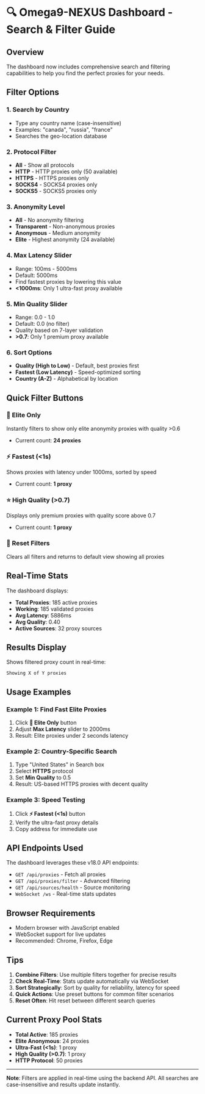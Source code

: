 # 🔍 Omega9-NEXUS Dashboard - Search & Filter Guide

## Overview
The dashboard now includes comprehensive search and filtering capabilities to help you find the perfect proxies for your needs.

## Filter Options

### 1. **Search by Country**
- Type any country name (case-insensitive)
- Examples: "canada", "russia", "france"
- Searches the geo-location database

### 2. **Protocol Filter**
- **All** - Show all protocols
- **HTTP** - HTTP proxies only (50 available)
- **HTTPS** - HTTPS proxies only
- **SOCKS4** - SOCKS4 proxies only
- **SOCKS5** - SOCKS5 proxies only

### 3. **Anonymity Level**
- **All** - No anonymity filtering
- **Transparent** - Non-anonymous proxies
- **Anonymous** - Medium anonymity
- **Elite** - Highest anonymity (24 available)

### 4. **Max Latency Slider**
- Range: 100ms - 5000ms
- Default: 5000ms
- Find fastest proxies by lowering this value
- **<1000ms**: Only 1 ultra-fast proxy available

### 5. **Min Quality Slider**
- Range: 0.0 - 1.0
- Default: 0.0 (no filter)
- Quality based on 7-layer validation
- **>0.7**: Only 1 premium proxy available

### 6. **Sort Options**
- **Quality (High to Low)** - Default, best proxies first
- **Fastest (Low Latency)** - Speed-optimized sorting
- **Country (A-Z)** - Alphabetical by location

## Quick Filter Buttons

### 👑 Elite Only
Instantly filters to show only elite anonymity proxies with quality >0.6
- Current count: **24 proxies**

### ⚡ Fastest (<1s)
Shows proxies with latency under 1000ms, sorted by speed
- Current count: **1 proxy**

### ⭐ High Quality (>0.7)
Displays only premium proxies with quality score above 0.7
- Current count: **1 proxy**

### 🔄 Reset Filters
Clears all filters and returns to default view showing all proxies

## Real-Time Stats

The dashboard displays:
- **Total Proxies**: 185 active proxies
- **Working**: 185 validated proxies
- **Avg Latency**: 5886ms
- **Avg Quality**: 0.40
- **Active Sources**: 32 proxy sources

## Results Display

Shows filtered proxy count in real-time:
```
Showing X of Y proxies
```

## Usage Examples

### Example 1: Find Fast Elite Proxies
1. Click **👑 Elite Only** button
2. Adjust **Max Latency** slider to 2000ms
3. Result: Elite proxies under 2 seconds latency

### Example 2: Country-Specific Search
1. Type "United States" in Search box
2. Select **HTTPS** protocol
3. Set **Min Quality** to 0.5
4. Result: US-based HTTPS proxies with decent quality

### Example 3: Speed Testing
1. Click **⚡ Fastest (<1s)** button
2. Verify the ultra-fast proxy details
3. Copy address for immediate use

## API Endpoints Used

The dashboard leverages these v18.0 API endpoints:

- `GET /api/proxies` - Fetch all proxies
- `GET /api/proxies/filter` - Advanced filtering
- `GET /api/sources/health` - Source monitoring
- `WebSocket /ws` - Real-time stats updates

## Browser Requirements

- Modern browser with JavaScript enabled
- WebSocket support for live updates
- Recommended: Chrome, Firefox, Edge

## Tips

1. **Combine Filters**: Use multiple filters together for precise results
2. **Check Real-Time**: Stats update automatically via WebSocket
3. **Sort Strategically**: Sort by quality for reliability, latency for speed
4. **Quick Actions**: Use preset buttons for common filter scenarios
5. **Reset Often**: Hit reset between different search queries

## Current Proxy Pool Stats

- **Total Active**: 185 proxies
- **Elite Anonymous**: 24 proxies
- **Ultra-Fast (<1s)**: 1 proxy
- **High Quality (>0.7)**: 1 proxy
- **HTTP Protocol**: 50 proxies

---

**Note**: Filters are applied in real-time using the backend API. All searches are case-insensitive and results update instantly.
